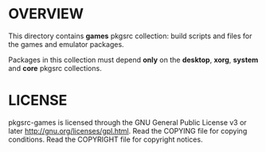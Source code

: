 OVERVIEW
========

This directory contains **games** pkgsrc collection: build scripts and files
for the games and emulator packages.

Packages in this collection must depend **only** on the **desktop**, **xorg**,
**system** and **core** pkgsrc collections.


LICENSE
=======

pkgsrc-games is licensed through the GNU General Public License v3 or later
<http://gnu.org/licenses/gpl.html>.
Read the COPYING file for copying conditions.
Read the COPYRIGHT file for copyright notices.
